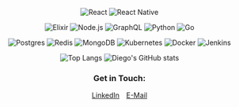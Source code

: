 
<p align="center">
  <img src="https://img.shields.io/badge/react-%2320232a.svg?style=for-the-badge&logo=react&logoColor=%2361DAFB" alt="React">
  <img src="https://img.shields.io/badge/react_native-%2320232a.svg?style=for-the-badge&logo=react&logoColor=%2361DAFB" alt="React Native">
</p>

<p align="center">
  <img src="https://img.shields.io/badge/elixir-%234B275F.svg?style=for-the-badge&logo=elixir&logoColor=white" alt="Elixir">
  <img src="https://img.shields.io/badge/node.js-6DA55F?style=for-the-badge&logo=node.js&logoColor=white" alt="Node.js">
  <img src="https://img.shields.io/badge/-GraphQL-311C87?style=for-the-badge&logo=graphql" alt="GraphQL">
  <img src="https://img.shields.io/badge/python-3670A0?style=for-the-badge&logo=python&logoColor=ffdd54" alt="Python">
  <img src="https://img.shields.io/badge/go-%2300ADD8.svg?style=for-the-badge&logo=go&logoColor=white" alt="Go">
</p>

<p align="center">
  <img src="https://img.shields.io/badge/postgres-%23316192.svg?style=for-the-badge&logo=postgresql&logoColor=white" alt="Postgres">
  <img src="https://img.shields.io/badge/redis-%23DD0031.svg?style=for-the-badge&logo=redis&logoColor=white" alt="Redis">
  <img src="https://img.shields.io/badge/MongoDB-%234ea94b.svg?style=for-the-badge&logo=mongodb&logoColor=white" alt="MongoDB">
  <img src="https://img.shields.io/badge/kubernetes-%23326ce5.svg?style=for-the-badge&logo=kubernetes&logoColor=white" alt="Kubernetes">
  <img src="https://img.shields.io/badge/docker-%230db7ed.svg?style=for-the-badge&logo=docker&logoColor=white" alt="Docker">
  <img src="https://img.shields.io/badge/jenkins-%232C5263.svg?style=for-the-badge&logo=jenkins&logoColor=white" alt="Jenkins">
</p>

<p align="center">
  <img src="https://github-readme-stats.vercel.app/api/top-langs/?username=diegocastro-r&layout=donut&theme=transparent" alt="Top Langs">
  <img src="https://github-readme-stats.vercel.app/api?username=diegocastro-r&show_icons=true&theme=transparent" alt="Diego's GitHub stats">
</p>

<div align="center" >

  <h3>Get in Touch:</h3>
  <p>
    <a href="https://www.linkedin.com/in/diegocastro-r" style="margin-right: 10px;">LinkedIn</a>
    <a href="mailto:diegocastro_r@yahoo.com">E-Mail</a>
  </p>
    
</div>
